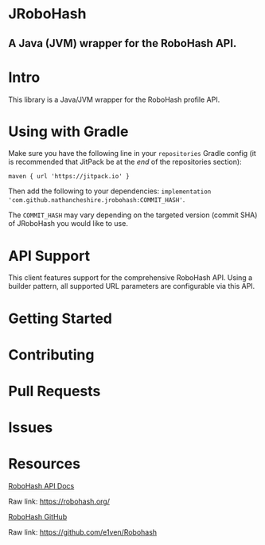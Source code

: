 # JRoboHash

## A Java (JVM) wrapper for the RoboHash API.

# Intro

This library is a Java/JVM wrapper for the RoboHash profile API.

# Using with Gradle

Make sure you have the following line in your `repositories` Gradle config (it is recommended that JitPack be at the
_end_ of the repositories section):

`maven { url 'https://jitpack.io' }`

Then add the following to your dependencies: `implementation 'com.github.nathancheshire.jrobohash:COMMIT_HASH'`.

The `COMMIT_HASH` may vary depending on the targeted version (commit SHA) of JRoboHash you would like to use.

# API Support

This client features support for the comprehensive RoboHash API.
Using a builder pattern, all supported URL parameters are configurable via this API.

# Getting Started

# Contributing

# Pull Requests

# Issues

# Resources

[RoboHash API Docs](https://robohash.org/)

Raw link: https://robohash.org/

[RoboHash GitHub](https://github.com/e1ven/Robohash)

Raw link: https://github.com/e1ven/Robohash